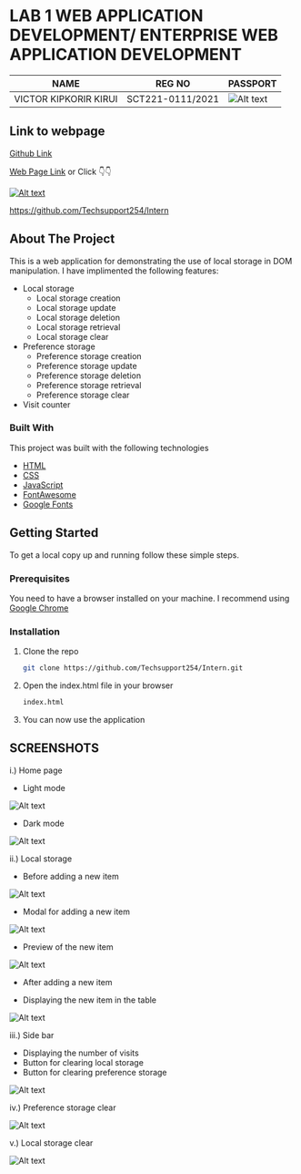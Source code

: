 # LAB 1 WEB APPLICATION DEVELOPMENT/ ENTERPRISE WEB APPLICATION DEVELOPMENT

| NAME                  | REG NO           | PASSPORT                 |
| --------------------- | ---------------- | ------------------------ |
| VICTOR KIPKORIR KIRUI | SCT221-0111/2021 | ![Alt text](image-9.png) |

## Link to webpage

[Github Link](https://github.com/Techsupport254/Intern)

[Web Page Link](https://techsupport254.github.io/Intern/) or Click 👇👇

[![Alt text](image-1.png)](https://techsupport254.github.io/Intern/)

https://github.com/Techsupport254/Intern

## About The Project

This is a web application for demonstrating the use of local storage in DOM manipulation. I have implimented the following features:

- Local storage
  - Local storage creation
  - Local storage update
  - Local storage deletion
  - Local storage retrieval
  - Local storage clear
- Preference storage
  - Preference storage creation
  - Preference storage update
  - Preference storage deletion
  - Preference storage retrieval
  - Preference storage clear
- Visit counter

### Built With

This project was built with the following technologies

- [HTML](https://www.w3schools.com/html/)
- [CSS](https://www.w3schools.com/css/)
- [JavaScript](https://www.w3schools.com/js/)
- [FontAwesome](https://fontawesome.com/)
- [Google Fonts](https://fonts.google.com/)

## Getting Started

To get a local copy up and running follow these simple steps.

### Prerequisites

You need to have a browser installed on your machine. I recommend using [Google Chrome](https://www.google.com/chrome/)

### Installation

1. Clone the repo
   ```sh
   git clone https://github.com/Techsupport254/Intern.git
   ```
2. Open the index.html file in your browser
   ```sh
   index.html
   ```
3. You can now use the application

## SCREENSHOTS

i.) Home page

- Light mode

![Alt text](image.png)

- Dark mode

![Alt text](image-1.png)

ii.) Local storage

- Before adding a new item

![Alt text](image-2.png)

- Modal for adding a new item

![Alt text](image-3.png)

- Preview of the new item

![Alt text](image-4.png)

- After adding a new item

* Displaying the new item in the table

![Alt text](image-5.png)

iii.) Side bar

- Displaying the number of visits
- Button for clearing local storage
- Button for clearing preference storage

![Alt text](image-6.png)

iv.) Preference storage clear

![Alt text](image-7.png)

v.) Local storage clear

![Alt text](image-8.png)
